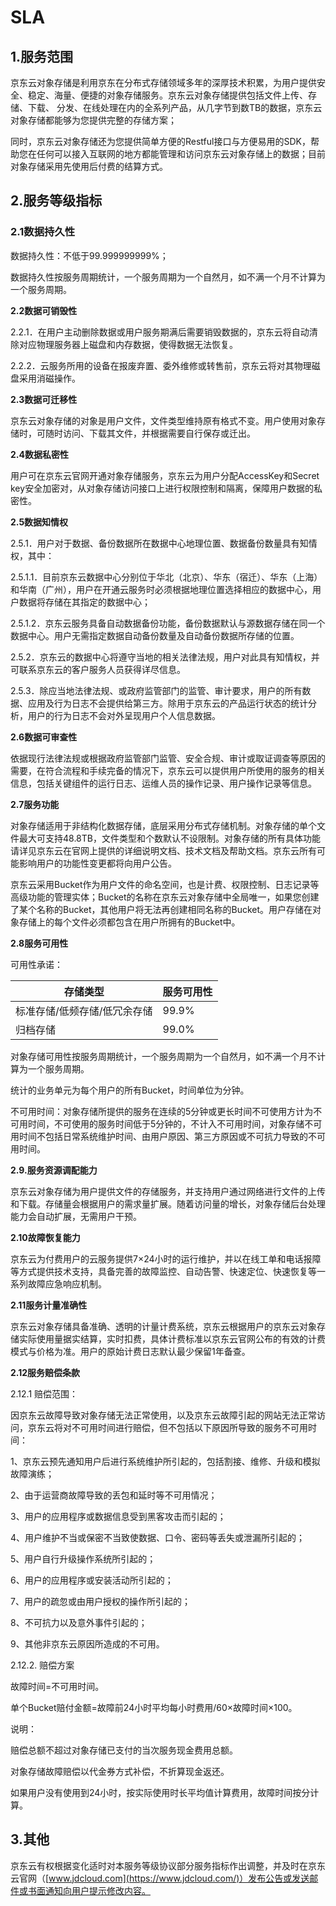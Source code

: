 # SLA
## **1.服务范围**

京东云对象存储是利用京东在分布式存储领域多年的深厚技术积累，为用户提供安全、稳定、海量、便捷的对象存储服务。京东云对象存储提供包括文件上传、存储、下载、 分发、在线处理在内的全系列产品，从几字节到数TB的数据，京东云对象存储都能够为您提供完整的存储方案；

同时，京东云对象存储还为您提供简单方便的Restful接口与方便易用的SDK，帮助您在任何可以接入互联网的地方都能管理和访问京东云对象存储上的数据；目前对象存储采用先使用后付费的结算方式。

## **2.服务等级指标**

### **2.1数据持久性**

数据持久性：不低于99.999999999%；

数据持久性按服务周期统计，一个服务周期为一个自然月，如不满一个月不计算为一个服务周期。

**2.2数据可销毁性**

2.2.1．在用户主动删除数据或用户服务期满后需要销毁数据的，京东云将自动清除对应物理服务器上磁盘和内存数据，使得数据无法恢复。

2.2.2．云服务所用的设备在报废弃置、委外维修或转售前，京东云将对其物理磁盘采用消磁操作。

**2.3数据可迁移性**

京东云对象存储的对象是用户文件，文件类型维持原有格式不变。用户使用对象存储时，可随时访问、下载其文件，并根据需要自行保存或迁出。

**2.4数据私密性**

用户可在京东云官网开通对象存储服务，京东云为用户分配AccessKey和Secret key安全加密对，从对象存储访问接口上进行权限控制和隔离，保障用户数据的私密性。

**2.5数据知情权**

2.5.1．用户对于数据、备份数据所在数据中心地理位置、数据备份数量具有知情权，其中：

2.5.1.1．目前京东云数据中心分别位于华北（北京）、华东（宿迁）、华东（上海）和华南（广州），用户在开通云服务时必须根据地理位置选择相应的数据中心，用户数据将存储在其指定的数据中心；

2.5.1.2．京东云服务具备自动数据备份功能，备份数据默认与源数据存储在同一个数据中心。用户无需指定数据自动备份数量及自动备份数据所存储的位置。

2.5.2．京东云的数据中心将遵守当地的相关法律法规，用户对此具有知情权，并可联系京东云的客户服务人员获得详尽信息。

2.5.3．除应当地法律法规、或政府监管部门的监管、审计要求，用户的所有数据、应用及行为日志不会提供给第三方。除用于京东云的产品运行状态的统计分析，用户的行为日志不会对外呈现用户个人信息数据。

**2.6数据可审查性**

依据现行法律法规或根据政府监管部门监管、安全合规、审计或取证调查等原因的需要，在符合流程和手续完备的情况下，京东云可以提供用户所使用的服务的相关信息，包括关键组件的运行日志、运维人员的操作记录、用户操作记录等信息。

**2.7服务功能**

对象存储适用于非结构化数据存储，底层采用分布式存储机制。对象存储的单个文件最大可支持48.8TB，文件类型和个数默认不设限制。对象存储的所有具体功能请详见京东云在官网上提供的详细说明文档、技术文档及帮助文档。京东云所有可能影响用户的功能性变更都将向用户公告。

京东云采用Bucket作为用户文件的命名空间，也是计费、权限控制、日志记录等高级功能的管理实体；Bucket的名称在京东云对象存储中全局唯一，如果您创建了某个名称的Bucket，其他用户将无法再创建相同名称的Bucket。用户存储在对象存储上的每个文件必须都包含在用户所拥有的Bucket中。

**2.8服务可用性**

可用性承诺：

|存储类型|服务可用性|
|---|---|
|标准存储/低频存储/低冗余存储|99.9%|
|归档存储|99.0%|

对象存储可用性按服务周期统计，一个服务周期为一个自然月，如不满一个月不计算为一个服务周期。

统计的业务单元为每个用户的所有Bucket，时间单位为分钟。

不可用时间：对象存储所提供的服务在连续的5分钟或更长时间不可使用方计为不可用时间，不可使用的服务时间低于5分钟的，不计入不可用时间，对象存储不可用时间不包括日常系统维护时间、由用户原因、第三方原因或不可抗力导致的不可用时间。

**2.9.服务资源调配能力**

京东云对象存储为用户提供文件的存储服务，并支持用户通过网络进行文件的上传和下载。存储量会根据用户的需求量扩展。随着访问量的增长，对象存储后台处理能力会自动扩展，无需用户干预。

**2.10故障恢复能力**

京东云为付费用户的云服务提供7×24小时的运行维护，并以在线工单和电话报障等方式提供技术支持，具备完善的故障监控、自动告警、快速定位、快速恢复等一系列故障应急响应机制。

**2.11服务计量准确性**

京东云对象存储具备准确、透明的计量计费系统，京东云根据用户的京东云对象存储实际使用量据实结算，实时扣费，具体计费标准以京东云官网公布的有效的计费模式与价格为准。用户的原始计费日志默认最少保留1年备查。

**2.12服务赔偿条款**

2.12.1 赔偿范围：

因京东云故障导致对象存储无法正常使用，以及京东云故障引起的网站无法正常访问，京东云将对不可用时间进行赔偿，但不包括以下原因所导致的服务不可用时间：

1、京东云预先通知用户后进行系统维护所引起的，包括割接、维修、升级和模拟故障演练；

2、由于运营商故障导致的丢包和延时等不可用情况；

3、用户的应用程序或数据信息受到黑客攻击而引起的；

4、用户维护不当或保密不当致使数据、口令、密码等丢失或泄漏所引起的；

5、用户自行升级操作系统所引起的；

6、用户的应用程序或安装活动所引起的；

7、用户的疏忽或由用户授权的操作所引起的；

8、不可抗力以及意外事件引起的；

9、其他非京东云原因所造成的不可用。

2.12.2. 赔偿方案

故障时间=不可用时间。

单个Bucket赔付金额=故障前24小时平均每小时费用/60×故障时间×100。

说明：

赔偿总额不超过对象存储已支付的当次服务现金费用总额。

对象存储故障赔偿以代金券方式补偿，不折算现金返还。

如果用户没有使用到24小时，按实际使用时长平均值计算费用，故障时间按分计算。

## **3.其他**

京东云有权根据变化适时对本服务等级协议部分服务指标作出调整，并及时在京东云官网（[www.jdcloud.com](https://www.jdcloud.com/)）发布公告或发送邮件或书面通知向用户提示修改内容。

